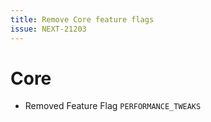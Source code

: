 ```yaml
---
title: Remove Core feature flags
issue: NEXT-21203
---
```

# Core
* Removed Feature Flag `PERFORMANCE_TWEAKS`
